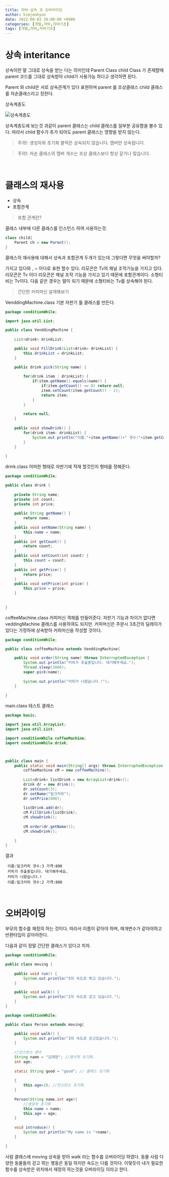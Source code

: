 ```yaml
---
title: 자바-상속 과 오버라이딩
author: kimjeahyun
date: 2022-08-03 20:00:00 +0900
categories: [개발,자바,자바기초]
tags: [개발,자바,자바기초]
---
```


# 상속 interitance

상속이란 말 그대로 상속을 받는 다는 의미인데 Parent Class child Class 가 존재할때 parent 코드를 그대로 상속받아 child가 사용가능 하다고 생각하면 된다. 

Parent 와 child은 서로 상속관계가 있다 표현하며 parent 를 조상클래스 child 클래스를 자손클래스라고 칭한다.

상속계층도

![상속계층도](../../img/cpp/inheritance.png)

상속계층도에 보는것 과같이 parent 클래스는 child 클래스를 일부분 공유함을 볼수 있다. 따라서 child 함수가 추가 되어도 parent 클래스는 영향을 받지 않는다.

> 주의!: 생성자와 초기화 블럭은 상속되지 않습니다. 맴버만 상속됩니다.

> 주의!: 자손 클래스의 맴버 개수는 조상 클래스보다 항상 같거나 많습니다.

<br>

# 클래스의 재사용

-	상속
-	포함관계

> 포함 관계란?

클래스 내부에 다른 클래스를 인스턴스 하여 사용하는것.

```java
class child{
	Parent ch = new Parent();
}
```

클래스의 재사용에 대해서 상속과 포함관계 두개가 있는데 그렇다면 무엇을 써야할까?

가지고 있다와 , ~ 이다로 표현 할수 있다.
리모콘은 Tv의 채널 조작기능을 가지고 있다.
리모콘은 Tv 이다 
리모콘은 채널 조작 기능을 가지고 있기 때문에 포함관계이다.
소형티비는 Tv이다. 다음 같은 경우는 말이 되기 때문에 소형티비는 Tv를 상속해야 된다.

> 간단한 커피머신 설계해보기

VenddingMachine.class 
기본 자판기 틀 클래스를 만든다.

```java
package conditionWhile;

import java.util.List;

public class VenddingMachine {
	
	List<drink> drinkList;

	public void FillDrink(List<drink> drinkList) {
		this.drinkList = drinkList;
	}

	public drink pick(String name) {
		
		for(drink item : drinkList) {
			if(item.getName().equals(name)) {
				if(item.getCount() == 0) return null;
				item.setCount(item.getCount() - 1);
				return item;
			}
		}
		
		return null;
	}
	
	public void showDrink() {
		for(drink item: drinkList) {
			System.out.println("이름:"+item.getName()+" 갯수:"+item.getCount()+" 가격:"+item.getPrice());
		}
	}
	
}


```

drink.class 어떠한 형태로 자판기에 적재 할것인지 형태를 정해준다.

```java
package conditionWhile;

public class drink {
	
	private String name;
	private int count;
	private int price;
	
	public String getName() {
		return name;
	}
	public void setName(String name) {
		this.name = name;
	}
	public int getCount() {
		return count;
	}
	public void setCount(int count) {
		this.count = count;
	}
	public int getPrice() {
		return price;
	}
	public void setPrice(int price) {
		this.price = price;
	}
	
	
}

```

coffeeMachine.class 커피머신 객체를 만들어준다.
자판기 기능과 차이가 없다면 veddingMachine 클래스를 사용하여도 되지만.
커피머신은 주문시 3초간의 딜레이가 있다는 가정하에 상속받아 커피머신을 작성할 것이다.

```java
package conditionWhile;

public class coffeeMachine extends VenddingMachine{

	public void order(String name) throws InterruptedException {
		System.out.println("커피가 추출중입니다. 대기해주세요.");
		Thread.sleep(3000);
		super.pick(name);
		
		System.out.println("커피가 나왔습니다.!");
	}
	
}

```

main.class
테스트 클래스

```java
package basic;

import java.util.ArrayList;
import java.util.List;

import conditionWhile.coffeeMachine;
import conditionWhile.drink;



public class main {
	public static void main(String[] args) throws InterruptedException {	
		coffeeMachine cM = new coffeeMachine();
	
		List<drink> listDrink = new ArrayList<drink>();
		drink dr = new drink();
		dr.setCount(3);
		dr.setName("밀크커피");
		dr.setPrice(800);
		
		listDrink.add(dr);
		cM.FillDrink(listDrink);
		cM.showDrink();
		
		cM.order(dr.getName());
		cM.showDrink();
		
	}
}

```

결과
```
 이름:밀크커피 갯수:3 가격:800
 커피가 추출중입니다. 대기해주세요.
 커피가 나왔습니다.!
 이름:밀크커피 갯수:2 가격:800
```

<br>

# 오버라이딩

부모의 함수를 재정의 하는 것이다.
따라서 이름이 같아야 하며, 매개변수가 같아야하고 반환타입이 같아야한다.

다음과 같이 정말 간단한 클래스가 있다고 치자.

```java
package conditionWhile;

public class moving {
	
	public void run() {
		System.out.println("5의 속도로 뛰고 있습니다.");
	}

	public void walk() {
		System.out.println("2의 속도로 걷고 있습니다.");
	}
}
```


```java
package conditionWhile;

public class Person extends moving{

	public void walk() {
		System.out.println("3의 속도로 걷고있습니다.");
	}
	
	//인스턴스 변수
	String name = "김재현"; //명시적 초기화.
	int age;
	
	static String good = "good"; // 클래스 초기화
	
	{
		this.age=28; //인스턴스 초기화.
	}
	
	Person(String name,int age){
		//생성자 초기화
		this.name = name; 
		this.age = age;
	}
	
	void introduce() {
		System.out.println("My name is "+name);
	}
	
}
```

사람 클래스에 moving 상속을 받아 walk 라는 함수를 오버라이딩 하였다.
동물 사람 다양한 동물들의 걷고 뛰는 행동은 동일 하지만 속도는 다를 것이다. 이렇듯이 내가 필요한 함수를 상속받은 위치에서 재정의 하는것을 오버라이딩 이라고 한다.

